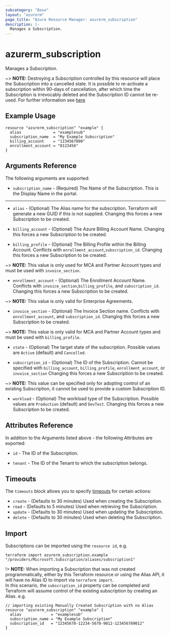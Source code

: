 ```yaml
---
subcategory: "Base"
layout: "azurerm"
page_title: "Azure Resource Manager: azurerm_subscription"
description: |-
  Manages a Subscription.
---
```


# azurerm_subscription

Manages a Subscription.

~> **NOTE:** Destroying a Subscription controlled by this resource will place the Subscription into a cancelled state. It is possible to re-activate a subscription within 90-days of cancellation, after which time the Subscription is irrevocably deleted and the Subscription ID cannot be re-used. For further information see [here](https://docs.microsoft.com/en-us/azure/cost-management-billing/manage/cancel-azure-subscription#what-happens-after-subscription-cancellation)

## Example Usage

```hcl
resource "azurerm_subscription" "example" {
  alias              = "examplesub"
  subscription_name  = "My Example Subscription"
  billing_account    = "1234567890"
  enrollment_account = "0123456"
}
```

## Arguments Reference

The following arguments are supported:

* `subscription_name` - (Required) The Name of the Subscription. This is the Display Name in the portal.

---

* `alias` - (Optional) The Alias name for the subscription. Terraform will generate a new GUID if this is not supplied. Changing this forces a new Subscription to be created.

* `billing_account` - (Optional) The Azure Billing Account Name. Changing this forces a new Subscription to be created.

* `billing_profile` - (Optional) The Billing Profile within the Billing Account. Conflicts with `enrollment_account`,`subscription_id`. Changing this forces a new Subscription to be created.

~> **NOTE:** This value is only used for MCA and Partner Account types and must be used with `invoice_section`.

* `enrollment_account` - (Optional) The Enrollment Account Name. Conflicts with `invoice_section`,`billing_profile`, and `subscription_id`. Changing this forces a new Subscription to be created.

~> **NOTE:** This value is only valid for Enterprise Agreements.

* `invoice_section` - (Optional) The Invoice Section name. Conflicts with `enrollment_account`, and `subscription_id`. Changing this forces a new Subscription to be created.

~> **NOTE:** This value is only valid for MCA and Partner Account types and must be used with `billing_profile`.

* `state` - (Optional) The target state of the subscription. Possible values are `Active` (default) and `Cancelled`.

* `subscription_id` - (Optional) The ID of the Subscription. Cannot be specified with `billing_account`, `billing_profile`, `enrollment_account`, or `invoice_section` Changing this forces a new Subscription to be created.

~> **NOTE:** This value can be specified only for adopting control of an existing Subscription, it cannot be used to provide a custom Subscription ID.

* `workload` - (Optional) The workload type of the Subscription.  Possible values are `Production` (default) and `DevTest`. Changing this forces a new Subscription to be created.

## Attributes Reference

In addition to the Arguments listed above - the following Attributes are exported: 

* `id` - The ID of the Subscription.

* `tenant` - The ID of the Tenant to which the subscription belongs.

## Timeouts

The `timeouts` block allows you to specify [timeouts](https://www.terraform.io/docs/configuration/resources.html#timeouts) for certain actions:

* `create` - (Defaults to 30 minutes) Used when creating the Subscription.
* `read` - (Defaults to 5 minutes) Used when retrieving the Subscription.
* `update` - (Defaults to 30 minutes) Used when updating the Subscription.
* `delete` - (Defaults to 30 minutes) Used when deleting the Subscription.

## Import

Subscriptions can be imported using the `resource id`, e.g.

```shell
terraform import azurerm_subscription.example "/providers/Microsoft.Subscription/aliases/subscription1"
```

!> **NOTE:** When importing a Subscription that was not created programmatically, either by this Terraform resource or using the Alias API, it will have no Alias ID to import via `terraform import`.  
In this scenario, the `subscription_id` property can be completed and Terraform will assume control of the existing subscription by creating an Alias. e.g.

```hcl
// importing existing Manually Created Subscription with no Alias
resource "azurerm_subscription" "example" {
  alias             = "examplesub"
  subscription_name = "My Example Subscription"
  subscription_id   = "12345678-12234-5678-9012-123456789012"
}
```
